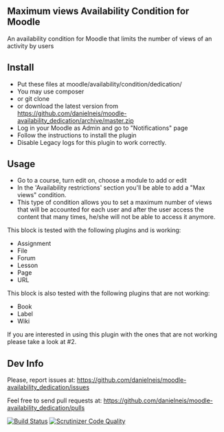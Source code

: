 Maximum views Availability Condition for Moodle
-----------------------------------------------

An availability condition for Moodle that limits the number of views of an activity by users

Install
-------

* Put these files at moodle/availability/condition/dedication/
 * You may use composer
 * or git clone
 * or download the latest version from https://github.com/danielneis/moodle-availability_dedication/archive/master.zip
* Log in your Moodle as Admin and go to "Notifications" page
* Follow the instructions to install the plugin
* Disable Legacy logs for this plugin to work correctly.

Usage
-----

* Go to a course, turn edit on, choose a module to add or edit
* In the 'Availability restrictions' section you'll be able to add a "Max views" condition.
* This type of condition allows you to set a maximum number of views that will be accounted for each user and after the user access the content that many times, he/she will not be able to access it anymore.

This block is tested with the following plugins and is working:

* Assignment
* File
* Forum
* Lesson
* Page
* URL

This block is also tested with the following plugins that are not working:

* Book
* Label
* Wiki

If you are interested in using this plugin with the ones that are not working please take a look at #2.

Dev Info
--------

Please, report issues at: https://github.com/danielneis/moodle-availability_dedication/issues

Feel free to send pull requests at: https://github.com/danielneis/moodle-availability_dedication/pulls

[![Build Status](https://travis-ci.org/danielneis/moodle-availability_dedication.svg)](https://travis-ci.org/danielneis/moodle-availability_dedication)
[![Scrutinizer Code Quality](https://scrutinizer-ci.com/g/danielneis/moodle-availability_dedication/badges/quality-score.png?b=master)](https://scrutinizer-ci.com/g/danielneis/moodle-availability_dedication/?branch=master)
